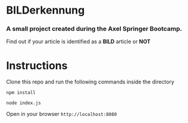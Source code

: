 # BILDerkennung
### A small project created during the Axel Springer Bootcamp.
Find out if your article is identified as a **BILD** article or **NOT**

# Instructions
Clone this repo and run the following commands inside the directory

`npm install`

`node index.js`

Open in your browser `http://localhost:8080`
